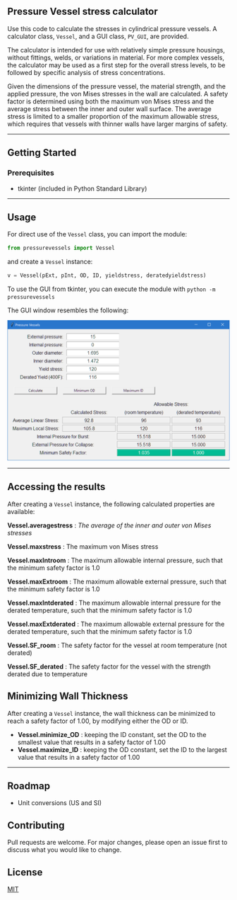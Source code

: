 ## Pressure Vessel stress calculator
Use this code to calculate the stresses in cylindrical pressure vessels. A 
calculator class, `Vessel`, and a GUI class, `PV_GUI`, are provided.

The calculator is intended for use with relatively simple pressure housings, 
without fittings, welds, or variations in material. For more complex vessels, 
the calculator may be used as a first step for the overall stress levels, to be 
followed by specific analysis of stress concentrations.

Given the dimensions of the pressure vessel, the material strength, and the 
applied pressure, the von Mises stresses in the wall are calculated. A safety 
factor is determined using both the maximum von Mises stress and the average 
stress between the inner and outer wall surface. The average stress is limited 
to a smaller proportion of the maximum allowable stress, which requires that 
vessels with thinner walls have larger margins of safety.
___
## Getting Started

### Prerequisites
* tkinter (included in Python Standard Library)

___
## Usage
For direct use of the `Vessel` class, you can import the module:
```python
from pressurevessels import Vessel
```
and create a `Vessel` instance:
```python
v = Vessel(pExt, pInt, OD, ID, yieldstress, deratedyieldstress)
```

To use the GUI from tkinter, you can execute the module with 
`python -m pressurevessels`

The GUI window resembles the following:

![GUI window example](images/PV_GUI.png)
___
## Accessing the results
After creating a `Vessel` instance, the following calculated properties are available:

**Vessel.averagestress** : _The average of the inner and outer von Mises stresses_

**Vessel.maxstress** : The maximum von Mises stress

**Vessel.maxIntroom** : The maximum allowable internal pressure, such that the 
minimum safety factor is 1.0

**Vessel.maxExtroom** : The maximum allowable external pressure, such that the minimum safety factor is 1.0

**Vessel.maxIntderated** : The maximum allowable internal pressure for the 
derated temperature, such that the minimum safety factor is 1.0

**Vessel.maxExtderated** : The maximum allowable external pressure for the 
derated temperature, such that the minimum safety factor is 1.0

**Vessel.SF_room** : The safety factor for the vessel at room temperature (not 
derated)

**Vessel.SF_derated** : The safety factor for the vessel with the strength 
derated due to temperature

## Minimizing Wall Thickness
After creating a `Vessel` instance, the wall thickness can be minimized to 
reach a safety factor of 1.00, by modifying either the OD or ID.
* **Vessel.minimize_OD** : keeping the ID constant, set the OD to the smallest
value that results in a safety factor of 1.00
* **Vessel.maximize_ID** : keeping the OD constant, set the ID to the largest
value that results in a safety factor of 1.00
___
## Roadmap
* Unit conversions (US and SI)

## Contributing
Pull requests are welcome. For major changes, please open an issue first to discuss what you would like to change.

## License
[MIT](https://choosealicense.com/licenses/mit/)

